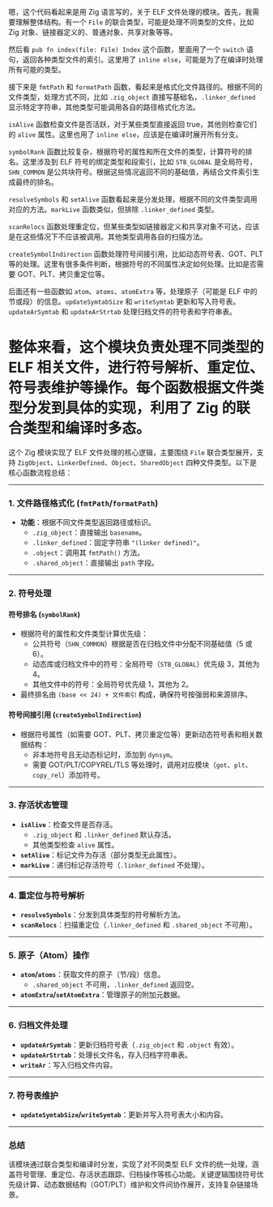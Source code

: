嗯，这个代码看起来是用 Zig 语言写的，关于 ELF 文件处理的模块。首先，我需要理解整体结构。有一个 `File` 的联合类型，可能是处理不同类型的文件，比如 Zig 对象、链接器定义的、普通对象、共享对象等等。

然后看 `pub fn index(file: File) Index` 这个函数，里面用了一个 `switch` 语句，返回各种类型文件的索引。这里用了 `inline else`，可能是为了在编译时处理所有可能的类型。

接下来是 `fmtPath` 和 `formatPath` 函数，看起来是格式化文件路径的。根据不同的文件类型，处理方式不同，比如 `.zig_object` 直接写基础名，`.linker_defined` 显示特定字符串，其他类型可能调用各自的路径格式化方法。

`isAlive` 函数检查文件是否活跃，对于某些类型直接返回 true，其他则检查它们的 `alive` 属性。这里也用了 `inline else`，应该是在编译时展开所有分支。

`symbolRank` 函数比较复杂，根据符号的属性和所在文件的类型，计算符号的排名。这里涉及到 ELF 符号的绑定类型和段索引，比如 `STB_GLOBAL` 是全局符号，`SHN_COMMON` 是公共块符号。根据这些情况返回不同的基础值，再结合文件索引生成最终的排名。

`resolveSymbols` 和 `setAlive` 函数看起来是分发处理，根据不同的文件类型调用对应的方法。`markLive` 函数类似，但排除 `.linker_defined` 类型。

`scanRelocs` 函数处理重定位，但某些类型如链接器定义和共享对象不可达，应该是在这些情况下不应该被调用。其他类型调用各自的扫描方法。

`createSymbolIndirection` 函数处理符号间接引用，比如动态符号表、GOT、PLT 等的处理。这里有很多条件判断，根据符号的不同属性决定如何处理。比如是否需要 GOT、PLT、拷贝重定位等。

后面还有一些函数如 `atom`、`atoms`、`atomExtra` 等，处理原子（可能是 ELF 中的节或段）的信息。`updateSymtabSize` 和 `writeSymtab` 更新和写入符号表。`updateArSymtab` 和 `updateArStrtab` 处理归档文件的符号表和字符串表。

整体来看，这个模块负责处理不同类型的 ELF 相关文件，进行符号解析、重定位、符号表维护等操作。每个函数根据文件类型分发到具体的实现，利用了 Zig 的联合类型和编译时多态。
================================================
这个 Zig 模块实现了 ELF 文件处理的核心逻辑，主要围绕 `File` 联合类型展开，支持 `ZigObject`、`LinkerDefined`、`Object`、`SharedObject` 四种文件类型。以下是核心函数流程总结：

---

### **1. 文件路径格式化 (`fmtPath`/`formatPath`)**  
- **功能**：根据不同文件类型返回路径或标识。  
  - `.zig_object`：直接输出 `basename`。  
  - `.linker_defined`：固定字符串 `"(linker defined)"`。  
  - `.object`：调用其 `fmtPath()` 方法。  
  - `.shared_object`：直接输出 `path` 字段。  

---

### **2. 符号处理**  
#### **符号排名 (`symbolRank`)**  
- 根据符号的属性和文件类型计算优先级：  
  - 公共符号（`SHN_COMMON`）根据是否在归档文件中分配不同基础值（5 或 6）。  
  - 动态库或归档文件中的符号：全局符号（`STB_GLOBAL`）优先级 3，其他为 4。  
  - 其他文件中的符号：全局符号优先级 1，其他为 2。  
- 最终排名由 `(base << 24) + 文件索引` 构成，确保符号按强弱和来源排序。

#### **符号间接引用 (`createSymbolIndirection`)**  
- 根据符号属性（如需要 GOT、PLT、拷贝重定位等）更新动态符号表和相关数据结构：  
  - 非本地符号且无动态标记时，添加到 `dynsym`。  
  - 需要 GOT/PLT/COPYREL/TLS 等处理时，调用对应模块（`got`、`plt`、`copy_rel`）添加符号。  

---

### **3. 存活状态管理**  
- **`isAlive`**：检查文件是否存活。  
  - `.zig_object` 和 `.linker_defined` 默认存活。  
  - 其他类型检查 `alive` 属性。  
- **`setAlive`**：标记文件为存活（部分类型无此属性）。  
- **`markLive`**：递归标记存活符号（`.linker_defined` 不处理）。  

---

### **4. 重定位与符号解析**  
- **`resolveSymbols`**：分发到具体类型的符号解析方法。  
- **`scanRelocs`**：扫描重定位（`.linker_defined` 和 `.shared_object` 不可用）。  

---

### **5. 原子（Atom）操作**  
- **`atom`/`atoms`**：获取文件的原子（节/段）信息。  
  - `.shared_object` 不可用，`.linker_defined` 返回空。  
- **`atomExtra`/`setAtomExtra`**：管理原子的附加元数据。  

---

### **6. 归档文件处理**  
- **`updateArSymtab`**：更新归档符号表（`.zig_object` 和 `.object` 有效）。  
- **`updateArStrtab`**：处理长文件名，存入归档字符串表。  
- **`writeAr`**：写入归档文件内容。  

---

### **7. 符号表维护**  
- **`updateSymtabSize`/`writeSymtab`**：更新并写入符号表大小和内容。  

---

### **总结**  
该模块通过联合类型和编译时分发，实现了对不同类型 ELF 文件的统一处理，涵盖符号管理、重定位、存活状态跟踪、归档操作等核心功能。关键逻辑围绕符号优先级计算、动态数据结构（GOT/PLT）维护和文件间协作展开，支持复杂链接场景。
